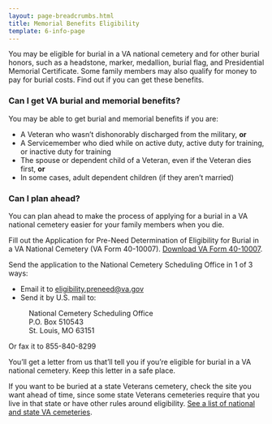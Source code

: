 ```yaml
---
layout: page-breadcrumbs.html
title: Memorial Benefits Eligibility
template: 6-info-page
---
```



You may be eligible for burial in a VA national cemetery and for other burial  honors, such as a headstone, marker, medallion, burial flag, and Presidential Memorial Certificate. Some family members may also qualify for money to pay for burial costs. Find out if you can get these benefits. 


### Can I get VA burial and memorial benefits? 

You may be able to get burial and memorial benefits if you are:

- A Veteran who wasn’t dishonorably discharged from the military, **or**
- A Servicemember who died while on active duty, active duty for training, or inactive duty for training
- The spouse or dependent child of a Veteran, even if the Veteran dies first, **or**
- In some cases, adult dependent children (if they aren’t married)


### Can I plan ahead?

You can plan ahead to make the process of applying for a burial in a VA national cemetery easier for your family members when you die. 

Fill out the Application for Pre-Need Determination of Eligibility for Burial in a VA National Cemetery (VA Form 40-10007). [Download VA Form 40-10007](https://www.va.gov/vaforms/va/pdf/VA40-10007.pdf).

Send the application to the National Cemetery Scheduling Office in 1 of 3 ways:
- Email it to eligibility.preneed@va.gov
- Send it by U.S. mail to: 

<dl class="va-address-block">
    <dd>National Cemetery Scheduling Office</dd>
    <dd>P.O. Box 510543</dd>
    <dd>St. Louis, MO 63151</dd>
</dl>

Or fax it to <span class="tel">855-840-8299</span>

You’ll get a letter from us that’ll tell you if you’re eligible for burial in a VA national cemetery. Keep this letter in a safe place.

If you want to be buried at a state Veterans cemetery, check the site you want ahead of time, since some state Veterans cemeteries require that you live in that state or have other rules around eligibility. [See a list of national and state VA cemeteries](http://www.cem.va.gov/cem/cems/listcem.asp).

